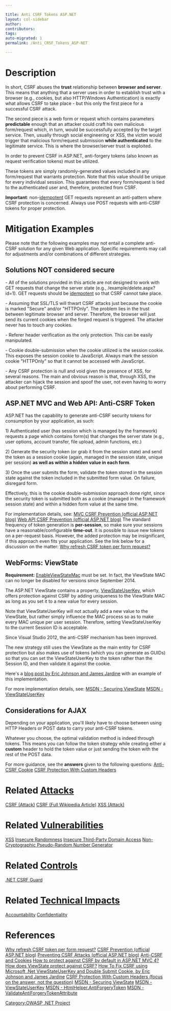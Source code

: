 ```yaml
---

title: Anti CSRF Tokens ASP.NET
layout: col-sidebar
author:
contributors:
tags:
auto-migrated: 1
permalink: /Anti_CRSF_Tokens_ASP-NET

---
```


# Description

In short, CSRF abuses the **trust** relationship between **browser and
server**. This means that anything that a server uses in order to
establish trust with a browser (e.g., cookies, but also HTTP/Windows
Authentication) is exactly what allows CSRF to take place - but this
only the first piece for a successful CSRF attack.

The second piece is a web form or request which contains parameters
**predictable** enough that an attacker could craft his own malicious
form/request which, in turn, would be successfully accepted by the
target service. Then, usually through social engineering or XSS, the
victim would trigger that malicious form/request submission **while
authenticated** to the legitimate service. This is where the
browser/server trust is exploited.

In order to prevent CSRF in ASP.NET, anti-forgery tokens (also known as
request verification tokens) must be utilized.

These tokens are simply randomly-generated values included in any
form/request that warrants protection. Note that this value should be
unique for every individual session. This guarantees that every
form/request is tied to the authenticated user and, therefore, protected
from CSRF.

**Important**:
non-[idempotent](https://www.wordnik.com/words/idempotent) GET requests
represent an anti-pattern where CSRF protection is concerned. Always use
POST requests with anti-CSRF tokens for proper protection.

# Mitigation Examples

Please note that the following examples may not entail a complete
anti-CSRF solution for any given Web application. Specific requirements
may call for adjustments and/or combinations of different strategies.

## Solutions NOT considered secure

\- All of the solutions provided in this article are not designed to
work with GET requests that change the server state (e.g.,
/example/delete.aspx?id=1). GET requests should be
[idempotent](https://www.wordnik.com/words/idempotent) so that CSRF
cannot take place.

\- Assuming that SSL/TLS will thwart CSRF attacks just because the
cookie is marked "Secure" and/or "HTTPOnly". The problem lies in the
trust between legitimate browser and server. Therefore, the browser will
just send its current cookies when the forged request is triggered. The
attacker never has to touch any cookies.

\- Referer header verification as the only protection. This can be
easily manipulated.

\- Cookie double-submission when the cookie utilized is the session
cookie. This exposes the session cookie to JavaScript. Always mark the
session cookie "HTTPOnly" so that it cannot be accessed with JavaScript.

\- Any CSRF protection is null and void given the presence of XSS, for
several reasons. The main and obvious reason is that, through XSS, the
attacker can hijack the session and spoof the user, not even having to
worry about performing CSRF.

## ASP.NET MVC and Web API: Anti-CSRF Token

ASP.NET has the capability to generate anti-CSRF security tokens for
consumption by your application, as such:

1\) Authenticated user (has session which is managed by the framework)
requests a page which contains form(s) that changes the server state
(e.g., user options, account transfer, file upload, admin functions,
etc.)

2\) Generate the security token (or grab it from the session state) and
send the token as a session cookie (again, managed in the session state,
unique per session) **as well as within a hidden value in each form**.

3\) Once the user submits the form, validate the token stored in the
session state against the token included in the submitted form value. On
failure, disregard form.

Effectively, this is the cookie double-submission approach done right,
since the security token is submitted both as a cookie (managed in the
framework session state) and within a hidden form value at the same
time.

For implementation details, see:
[MVC CSRF Prevention (official ASP.NET
blog)](http://www.asp.net/mvc/overview/security/xsrfcsrf-prevention-in-aspnet-mvc-and-web-pages)
[Web API CSRF Prevention (official ASP.NET
blog)](http://www.asp.net/web-api/overview/security/preventing-cross-site-request-forgery-%28csrf%29-attacks)
The standard frequency of token generation is **per-session**, so make
sure your sessions have a reasonable/configurable **time-out**. It is
possible to issue new tokens on a per-request basis. However, the added
protection may be insignificant, if this approach even fits your
application. See the link below for a discussion on the matter:
[Why refresh CSRF token per form
request?](http://security.stackexchange.com/questions/22903/why-refresh-csrf-token-per-form-request)

## WebForms: ViewState

**Requirement:**
[EnableViewStateMac](https://msdn.microsoft.com/en-us/library/ms972969.aspx#securitybarriers_topic5)
must be set.
In fact, the ViewState MAC can no longer be disabled for versions since
September 2014.

The ASP.NET ViewState contains a property,
[ViewStateUserKey](https://msdn.microsoft.com/en-us/library/ms972969.aspx#securitybarriers_topic2),
which offers protection against CSRF by adding uniqueness to the
ViewState MAC as long as you set it to a new value for every session.

Note that ViewStateUserKey will not actually add a new value to the
ViewState, but rather simply influence the MAC process so as to make
every MAC unique per user session. Therefore, setting ViewStateUserKey
to the current Session ID is acceptable.

Since Visual Studio 2012, the anti-CSRF mechanism has been improved.

The new strategy still uses the ViewState as the main entity for CSRF
protection but also makes use of tokens (which you can generate as
GUIDs) so that you can set the ViewStateUserKey to the token rather than
the Session ID, and then validate it against the cookie.

Here's a [blog post by Eric Johnson and James
Jardine](http://software-security.sans.org/developer-how-to/developer-guide-csrf)
with an example of this implementation.

For more implementation details, see:
[MSDN - Securing
ViewState](http://msdn.microsoft.com/en-us/library/ms178199%28v=vs.85%29.aspx)
[MSDN -
ViewStateUserKey](http://msdn.microsoft.com/en-us/library/ms972969.aspx#securitybarriers_topic2)

## Considerations for AJAX

Depending on your application, you'll likely have to choose between
using HTTP Headers or POST data to carry your anti-CSRF tokens.

Whatever you choose, the optimal validation method is indeed through
tokens. This means you can follow the token strategy while creating
either a **custom** header to hold the token value or just sending the
token with the rest of the POST data.

For more guidance, see the **answers** given to the following
questions:
[Anti-CSRF
Cookie](http://stackoverflow.com/questions/8253396/anti-csrf-cookie)
[CSRF Protection With Custom
Headers](http://security.stackexchange.com/questions/23371/csrf-protection-with-custom-headers-and-without-validating-token)

# Related [Attacks](Attacks "wikilink")

[CSRF
(Attack)](https://www.owasp.org/index.php/Cross-Site_Request_Forgery_\(CSRF\))
[CSRF (Full Wikipedia
Article)](https://en.wikipedia.org/wiki/Cross-site_request_forgery)
[XSS
(Attack)](https://www.owasp.org/index.php/Cross-site_Scripting_\(XSS\))

# Related [Vulnerabilities](https://owasp.org/www-community/vulnerabilities/)

[XSS](https://www.owasp.org/index.php/Cross_Site_Scripting_Flaw)
[Insecure
Randomness](https://www.owasp.org/index.php/Insecure_Randomness)
[Insecure Third-Party Domain
Access](https://www.owasp.org/index.php/Insecure_Third_Party_Domain_Access)
[Non-Cryptographic Pseudo-Random Number
Generator](https://www.owasp.org/index.php/Non-cryptographic_pseudo-random_number_generator)

# Related [Controls](Controls "wikilink")

[.NET CSRF Guard](https://www.owasp.org/index.php/.Net_CSRF_Guard)

# Related [Technical Impacts](Technical_Impacts "wikilink")

[Accountability](https://www.owasp.org/index.php/Loss_of_accountability)
[Confidentiality](https://www.owasp.org/index.php/Loss_of_confidentiality)

# References

[Why refresh CSRF token per form
request?](http://security.stackexchange.com/questions/22903/why-refresh-csrf-token-per-form-request)
[CSRF Prevention (official ASP.NET
blog)](http://www.asp.net/mvc/overview/security/xsrfcsrf-prevention-in-aspnet-mvc-and-web-pages)
[Preventing CSRF Attacks (official ASP.NET
blog)](http://www.asp.net/web-api/overview/security/preventing-cross-site-request-forgery-%28csrf%29-attacks)
[Anti-CSRF and
Cookies](http://stackoverflow.com/questions/8253396/anti-csrf-cookie)
[How to protect against CSRF by default in ASP.NET
MVC 4?](http://stackoverflow.com/questions/9965342/how-to-protect-against-csrf-by-default-in-asp-net-mvc-4)
[How does ViewState protect against
CSRF?](http://security.stackexchange.com/questions/19152/how-does-viewstate-protect-against-csrf)
[How To Fix CSRF using Microsoft .Net ViewStateUserKey and Double Submit
Cookie, by Eric Johnson and James
Jardine](http://software-security.sans.org/developer-how-to/developer-guide-csrf)
[CSRF Protection With Custom Headers (focus on the answer, not the
question)](http://security.stackexchange.com/questions/23371/csrf-protection-with-custom-headers-and-without-validating-token)
[MSDN - Securing
ViewState](http://msdn.microsoft.com/en-us/library/ms178199%28v=vs.85%29.aspx)
[MSDN -
ViewStateUserKey](http://msdn.microsoft.com/en-us/library/ms972969.aspx#securitybarriers_topic2)
[MSDN -
HtmlHelper.AntiForgeryToken](http://msdn.microsoft.com/en-us/library/dd470175%28v=vs.100%29.aspx)
[MSDN -
ValidateAntiForgeryTokenAttribute](http://msdn.microsoft.com/en-us/library/system.web.mvc.validateantiforgerytokenattribute%28v=vs.100%29.aspx)

[Category:OWASP .NET Project](Category:OWASP_.NET_Project "wikilink")
